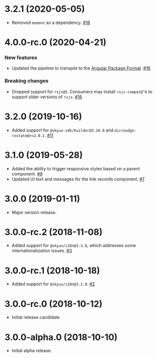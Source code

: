 # 3.2.1 (2020-05-05)

- Removed `moment` as a dependency. [#18](https://github.com/blackbaud/skyux-link-records/pull/18)

# 4.0.0-rc.0 (2020-04-21)

### New features

- Updated the pipeline to transpile to the [Angular Package Format](https://docs.google.com/document/d/1CZC2rcpxffTDfRDs6p1cfbmKNLA6x5O-NtkJglDaBVs/preview). [#16](https://github.com/blackbaud/skyux-link-records/pull/16)

### Breaking changes

- Dropped support for `rxjs@5`. Consumers may install `rxjs-compat@^6` to support older versions of `rxjs`. [#16](https://github.com/blackbaud/skyux-link-records/pull/16)

# 3.2.0 (2019-10-16)

- Added support for `@skyux-sdk/builder@3.10.0` and `microedge-rxstate@>=2.0.2`. [#11](https://github.com/blackbaud/skyux-link-records/pull/11)

# 3.1.0 (2019-05-28)

- Added the ability to trigger responsive styles based on a parent component. [#9](https://github.com/blackbaud/skyux-link-records/pull/9)
- Updated UI text and messages for the link records component. [#7](https://github.com/blackbaud/skyux-link-records/pull/7)

# 3.0.0 (2019-01-11)

- Major version release.

# 3.0.0-rc.2 (2018-11-08)

- Added support for `@skyux/i18n@3.3.0`, which addresses some internationalization issues. [#3](https://github.com/blackbaud/skyux-link-records/pull/3)

# 3.0.0-rc.1 (2018-10-18)

- Added support for `@skyux/i18n@3.2.0`. [#2](https://github.com/blackbaud/skyux-link-records/pull/2)

# 3.0.0-rc.0 (2018-10-12)

- Initial release candidate.

# 3.0.0-alpha.0 (2018-10-10)

- Initial alpha release.
